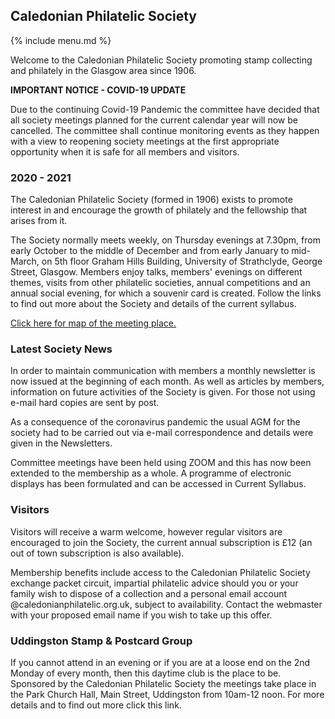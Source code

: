 ## Caledonian Philatelic Society

{% include menu.md %}

Welcome to the Caledonian Philatelic Society promoting stamp collecting and philately in the Glasgow area since 1906.

**IMPORTANT NOTICE - COVID-19 UPDATE**

Due to the continuing Covid-19 Pandemic the committee have decided that all society meetings planned for the current calendar year will now be cancelled. The committee shall continue monitoring events as they happen with a view to reopening society meetings at the first appropriate opportunity when it is safe for all members and visitors.

### 2020 - 2021

The Caledonian Philatelic Society (formed in 1906) exists to promote interest in and encourage the growth of philately and the fellowship that arises from it.

The Society normally meets weekly, on Thursday evenings at 7.30pm, from early October to the middle of December and from early January to mid-March, on 5th floor Graham Hills Building, University of Strathclyde, George Street, Glasgow. Members enjoy talks, members' evenings on different themes, visits from other philatelic societies, annual competitions and an annual social evening, for which a souvenir card is created. Follow the links to find out more about the Society and details of the current syllabus.

[Click here for map of the meeting place.](https://www.google.co.uk/maps/place/Graham+Hills+Building,+University+of+Strathclyde/@55.8607796,-4.2469987,16z/data=!4m12!1m6!3m5!1s0x488846a710bf7599:0xe7b5a9178e7e70d5!2sGraham+Hills+Building,+University+of+Strathclyde!8m2!3d55.8607796!4d-4.2426213!3m4!)

### Latest Society News

In order to maintain communication with members a monthly newsletter is now issued at the beginning of each month. As well as articles by members, information on future activities of the Society is given. For those not using e-mail hard copies are sent by post.

As a consequence of the coronavirus pandemic the usual AGM for the society had to be carried out via e-mail correspondence and details were given in the Newsletters.

Committee meetings have been held using ZOOM and this has now been extended to the membership as a whole. A programme of electronic displays has been formulated and can be accessed in Current Syllabus.

### Visitors

Visitors will receive a warm welcome, however regular visitors are encouraged to join the Society, the current annual subscription is &pound;12 (an out of town subscription is also available).

Membership benefits include access to the Caledonian Philatelic Society exchange packet circuit, impartial philatelic advice should you or your family wish to dispose of a collection and a personal email account @caledonianphilatelic.org.uk, subject to availability. Contact the webmaster with your proposed email name if you wish to take up this offer.

### Uddingston Stamp & Postcard Group

If you cannot attend in an evening or if you are at a loose end on the 2nd Monday of every month, then this daytime club is the place to be. Sponsored by the Caledonian Philatelic Society the meetings take place in the Park Church Hall, Main Street, Uddingston from 10am-12 noon. For more details and to find out more click this link. 
